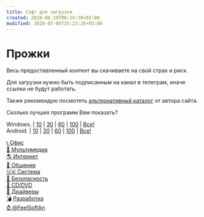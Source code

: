 ```yaml
---
title: Софт для загрузки
created: 2020-06-29T00:19:30+03:00
modified: 2020-07-05T15:23:26+03:00
---
```


# Прожки  
Весь предоставленный контент вы скачиваете на свой страх и риск.  

Для загрузки нужно быть подписанным на канал в телеграм, иначе ссылки не будут работать.  

Также рекомендую посмотеть [альтернативный каталог](https://t.me/feelsoft) от автора сайта.  

Сколько лучших программ Вам показать?  

Windows. | [10](soft10) | [30](soft30) | [60](soft60) | [100](https://t.me/feelsoft) | [Все!](#winALL)  
Android. | [10](#a10) | [30](#a10) | [60](#a10) | [100](#a10) | [Все!](#a10)  


[:telephone_receiver: Офис](https://t.me/joinchat/AAAAAFHUthjco1aL8s6xGw)  
[:movie_camera: Мультимедиа](https://t.me/joinchat/AAAAAE9c0F6m9wLX2V-RrQ)  
[:earth_americas: Интернет](https://t.me/joinchat/AAAAAE2IYcNIAvKBaCN5HA)  
[:kiss: Общение](https://t.me/joinchat/AAAAAFe6-vYjcd_85zXW3A)  
[🇺🇦 Система](https://t.me/joinchat/AAAAAFQXTU0pDabIGNXCIA)  
[:closed_lock_with_key: Безопасность](https://t.me/joinchat/AAAAAFaCsJCHsnFDm9EPPg)  
[:minidisc: CD/DVD](https://t.me/joinchat/AAAAAFiM3xLqsjsYBFNWSQ)  
[:articulated_lorry: Драйверы](https://t.me/joinchat/AAAAAFL3QA8fhgJ6cLwnmQ)  
[:bomb:](https://t.me/joinchat/FseSdQ_nR7hHRKjsDAffsw) [Разработка](https://t.me/joinchat/AAAAAFPYSVVsf6RTBjHNQQ)  
[:watch: @FeelSoftAn](https://t.me/FeelSoftAn)